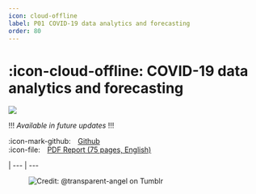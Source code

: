 ```yaml
---
icon: cloud-offline
label: P01⠀COVID-19 data analytics and forecasting
order: 80
---
```

# :icon-cloud-offline: COVID-19 data analytics and forecasting

![](https://raw.githubusercontent.com/oddeyemotion/DS-Assignment/main/Visuals/Basic%20visuals/Figure/%23Global.png)

!!!
*Available in future updates*
!!!

:icon-mark-github: ⠀[Github](https://github.com/oddeyemotion/DS-Assignment)\
:icon-file: ⠀[PDF Report (75 pages, English)](https://github.com/oddeyemotion/DS-Assignment/blob/edabf74bfcc625845b2140f0f95f6eaeb9a086ee/Report%20-%20Proud%20Cockroaches%20(pdf%20-%20ver%202).pdf)

|
--- | ---

<figure>
    <img src="https://64.media.tumblr.com/d103eb823dce2842c673f409f036857b/tumblr_mzx9wrdwFa1snc5kxo1_1280.gifv" alt="Credit: @transparent-angel on Tumblr">
</figure>